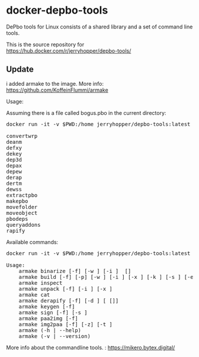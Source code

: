 # docker-depbo-tools

DePbo tools for Linux consists of a shared library and a set of command line tools.
 
This is the source repository for https://hub.docker.com/r/jerryhopper/depbo-tools/

## Update
i added armake to the image. More info: https://github.com/KoffeinFlummi/armake

Usage:  

Assuming there is a file called bogus.pbo in the current directory:

<pre>
docker run -it -v $PWD:/home jerryhopper/depbo-tools:latest extractpbo bogus.pbo

convertwrp
deanm
defxy
dekey
dep3d
depax
depew
derap
dertm
dewss
extractpbo
makepbo
movefolder
moveobject
pbodeps
queryaddons
rapify
</pre>


Available commands:




<pre>
docker run -it -v $PWD:/home jerryhopper/depbo-tools:latest armake

Usage:
    armake binarize [-f] [-w <wname>] [-i <includefolder>] <source> [<target>]
    armake build [-f] [-p] [-w <wname>] [-i <includefolder>] [-x <xlist>] [-k <privatekey>] [-s <signature>] [-e <headerextension>] <folder> <pbo>
    armake inspect <pbo>
    armake unpack [-f] [-i <includepattern>] [-x <excludepattern>] <pbo> <folder>
    armake cat <pbo> <name>
    armake derapify [-f] [-d <indentation>] [<source> [<target>]]
    armake keygen [-f] <keyname>
    armake sign [-f] [-s <signature>] <privatekey> <pbo>
    armake paa2img [-f] <source> <target>
    armake img2paa [-f] [-z] [-t <paatype>] <source> <target>
    armake (-h | --help)
    armake (-v | --version)
</pre>


More info about the commandline tools. : https://mikero.bytex.digital/
